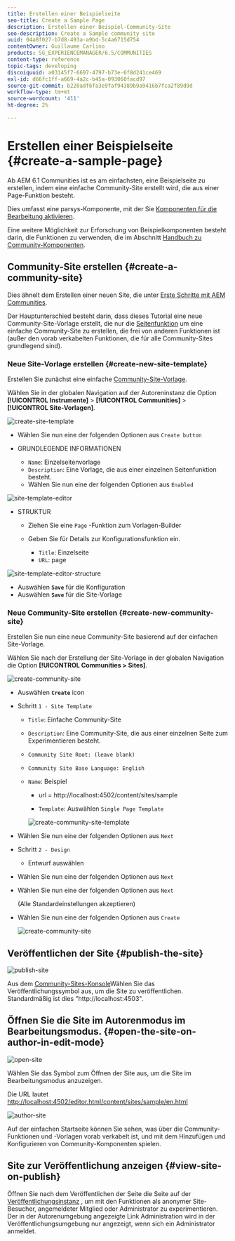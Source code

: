 ```yaml
---
title: Erstellen einer Beispielseite
seo-title: Create a Sample Page
description: Erstellen einer Beispiel-Community-Site
seo-description: Create a Sample community site
uuid: 04a8f027-b7d8-493a-a9bd-5c4a6715d754
contentOwner: Guillaume Carlino
products: SG_EXPERIENCEMANAGER/6.5/COMMUNITIES
content-type: reference
topic-tags: developing
discoiquuid: a03145f7-6697-4797-b73e-6f8d241ce469
exl-id: d66fc1ff-a669-4a2c-b45a-093060facd97
source-git-commit: b220adf6fa3e9faf94389b9a9416b7fca2f89d9d
workflow-type: tm+mt
source-wordcount: '411'
ht-degree: 2%

---
```


# Erstellen einer Beispielseite {#create-a-sample-page}

Ab AEM 6.1 Communities ist es am einfachsten, eine Beispielseite zu erstellen, indem eine einfache Community-Site erstellt wird, die aus einer Page-Funktion besteht.

Dies umfasst eine parsys-Komponente, mit der Sie [Komponenten für die Bearbeitung aktivieren](basics.md#accessing-communities-components).

Eine weitere Möglichkeit zur Erforschung von Beispielkomponenten besteht darin, die Funktionen zu verwenden, die im Abschnitt [Handbuch zu Community-Komponenten](components-guide.md).

## Community-Site erstellen {#create-a-community-site}

Dies ähnelt dem Erstellen einer neuen Site, die unter [Erste Schritte mit AEM Communities](getting-started.md).

Der Hauptunterschied besteht darin, dass dieses Tutorial eine neue Community-Site-Vorlage erstellt, die nur die [Seitenfunktion](functions.md#page-function) um eine einfache Community-Site zu erstellen, die frei von anderen Funktionen ist (außer den vorab verkabelten Funktionen, die für alle Community-Sites grundlegend sind).

### Neue Site-Vorlage erstellen {#create-new-site-template}

Erstellen Sie zunächst eine einfache [Community-Site-Vorlage](sites.md).

Wählen Sie in der globalen Navigation auf der Autoreninstanz die Option **[!UICONTROL Instrumente]** > **[!UICONTROL Communities]** > **[!UICONTROL Site-Vorlagen]**.

![create-site-template](assets/create-site-template1.png)

* Wählen Sie nun eine der folgenden Optionen aus `Create button`
* GRUNDLEGENDE INFORMATIONEN

   * `Name`: Einzelseitenvorlage
   * `Description`: Eine Vorlage, die aus einer einzelnen Seitenfunktion besteht.
   * Wählen Sie nun eine der folgenden Optionen aus `Enabled`

![site-template-editor](assets/site-template-editor.png)

* STRUKTUR

   * Ziehen Sie eine `Page` -Funktion zum Vorlagen-Builder
   * Geben Sie für Details zur Konfigurationsfunktion ein.

      * `Title`: Einzelseite
      * `URL`: page

![site-template-editor-structure](assets/site-template-editor1.png)

* Auswählen **`Save`** für die Konfiguration
* Auswählen **`Save`** für die Site-Vorlage

### Neue Community-Site erstellen {#create-new-community-site}

Erstellen Sie nun eine neue Community-Site basierend auf der einfachen Site-Vorlage.

Wählen Sie nach der Erstellung der Site-Vorlage in der globalen Navigation die Option **[!UICONTROL Communities > Sites]**.

![create-community-site](assets/create-community-site1.png)

* Auswählen **`Create`** icon

* Schritt `1 - Site Template`

   * `Title`: Einfache Community-Site
   * `Description`: Eine Community-Site, die aus einer einzelnen Seite zum Experimentieren besteht.
   * `Community Site Root: (leave blank)`
   * `Community Site Base Language: English`
   * `Name`: Beispiel

      * url = http://localhost:4502/content/sites/sample

      * `Template`: Auswählen `Single Page Template`

      ![create-community-site-template](assets/create-community-site-template.png)


* Wählen Sie nun eine der folgenden Optionen aus `Next`
* Schritt `2 - Design`

   * Entwurf auswählen

* Wählen Sie nun eine der folgenden Optionen aus `Next`
* Wählen Sie nun eine der folgenden Optionen aus `Next`

   (Alle Standardeinstellungen akzeptieren)

* Wählen Sie nun eine der folgenden Optionen aus `Create`

   ![create-community-site](assets/create-community-site.png)

## Veröffentlichen der Site {#publish-the-site}

![publish-site](assets/publish-site.png)

Aus dem [Community-Sites-Konsole](sites-console.md)Wählen Sie das Veröffentlichungssymbol aus, um die Site zu veröffentlichen. Standardmäßig ist dies &quot;http://localhost:4503&quot;.

## Öffnen Sie die Site im Autorenmodus im Bearbeitungsmodus. {#open-the-site-on-author-in-edit-mode}

![open-site](assets/open-site.png)

Wählen Sie das Symbol zum Öffnen der Site aus, um die Site im Bearbeitungsmodus anzuzeigen.

Die URL lautet [http://localhost:4502/editor.html/content/sites/sample/en.html](http://localhost:4502/editor.html/content/sites/sample/en.html)

![author-site](assets/author-site.png)

Auf der einfachen Startseite können Sie sehen, was über die Community-Funktionen und -Vorlagen vorab verkabelt ist, und mit dem Hinzufügen und Konfigurieren von Community-Komponenten spielen.

## Site zur Veröffentlichung anzeigen {#view-site-on-publish}

Öffnen Sie nach dem Veröffentlichen der Seite die Seite auf der [Veröffentlichungsinstanz](http://localhost:4503/content/sites/sample/en.html) , um mit den Funktionen als anonymer Site-Besucher, angemeldeter Mitglied oder Administrator zu experimentieren. Der in der Autorenumgebung angezeigte Link Administration wird in der Veröffentlichungsumgebung nur angezeigt, wenn sich ein Administrator anmeldet.
